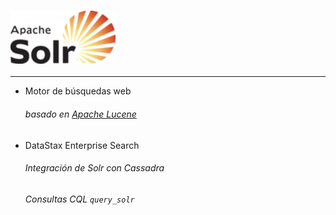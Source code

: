 ### ![Solr](resources/logo_solr.png)<!-- .element: style="border:0px; box-shadow: 0 0 0 rgba(0, 0, 0, 0); vertical-align: middle;" -->
-------------
- Motor de búsquedas web
    ###### basado en [Apache Lucene](http://lucene.apache.org/)
- DataStax Enterprise Search<!-- .element: class="fragment" data-fragment-index="2" -->
    ###### Integración de Solr con Cassadra<!-- .element: class="fragment" data-fragment-index="3" -->
    ###### Consultas CQL<!-- .element: class="fragment" data-fragment-index="4" --> `query_solr` <!-- .element: class="fragment" data-fragment-index="4" -->
